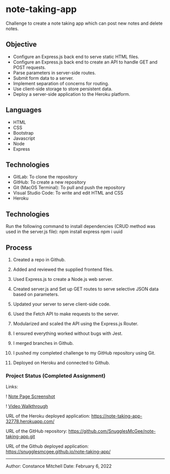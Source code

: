 # note-taking-app

Challenge to create a note taking app which can post new notes and delete notes.

## Objective

- Configure an Express.js back end to serve static HTML files.
- Configure an Express.js back end to create an API to handle GET and POST requests.
- Parse parameters in server-side routes.
- Submit form data to a server.
- Implement separation of concerns for routing.
- Use client-side storage to store persistent data.
- Deploy a server-side application to the Heroku platform.

## Languages

- HTML
- CSS
- Bootstrap
- Javascript
- Node
- Express

## Technologies

- GitLab: To clone the repository
- GitHub: To create a new repository
- Git (MacOS Terminal): To pull and push the repository
- Visual Studio Code: To write and edit HTML and CSS
- Heroku

## Technologies

Run the following command to install dependencies (CRUD method was used in the server.js file):
npm install express npm i uuid

## Process

1. Created a repo in Github.

2. Added and reviewed the supplied frontend files.

3. Used Express.js to create a Node.js web server.

4. Created server.js and Set up GET routes to serve selective JSON data based on parameters.

5. Updated your server to serve client-side code.

6. Used the Fetch API to make requests to the server.

7. Modularized and scaled the API using the Express.js Router.

8. I ensured everything worked without bugs with Jest.

9. I merged branches in Github.

10. I pushed my completed challenge to my GitHub repository using Git.

11. Deployed on Heroku and connected to Github.

### Project Status (Completed Assignment)

Links:

! [Note Page Screenshot](./public/assets/images/Note-Taking-App.png)

! [Video Walkthrough](./public/assets/images/Note-Taking-Recording.Mp4)

URL of the Heroku deployed application:
<https://note-taking-app-32778.herokuapp.com/>

URL of the GitHub repository:
<https://github.com/SnugglesMcGee/note-taking-app.git>

URL of the Github deployed application:
<https://snugglesmcgee.github.io/note-taking-app/>

---

Author: Constance Mitchell
Date: February 6, 2022
